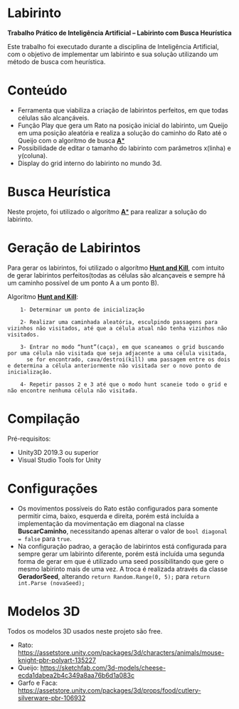# Labirinto
**Trabalho Prático de Inteligência Artificial – Labirinto com Busca Heurística**

Este trabalho foi executado durante a disciplina de Inteligência Artificial, com o objetivo de implementar um labirinto e sua solução utilizando um método
de busca com heurística.

# Conteúdo
- Ferramenta que viabiliza a criação de labirintos perfeitos, em que todas células são alcançáveis.
- Função Play que gera um Rato na posição inicial do labirinto, um Queijo em uma posição aleatória e realiza a solução do caminho do Rato até o Queijo com o algorítmo de busca [**A***](https://pt.wikipedia.org/wiki/Algoritmo_A*)
- Possibilidade de editar o tamanho do labirinto com parâmetros x(linha) e y(coluna).
- Display do grid interno do labirinto no mundo 3d.

# Busca Heurística
Neste projeto, foi utilizado o algorítmo [**A***](https://pt.wikipedia.org/wiki/Algoritmo_A*) para realizar a solução do labirinto.

# Geração de Labirintos
Para gerar os labirintos, foi utilizado o algorítmo [**Hunt and Kill**](http://weblog.jamisbuck.org/2011/1/24/maze-generation-hunt-and-kill-algorithm), com intuito de gerar labirintos perfeitos(todas as células são alcançaveis e sempre há um caminho possível de um ponto A a um ponto B).

Algoritmo [**Hunt and Kill**](http://weblog.jamisbuck.org/2011/1/24/maze-generation-hunt-and-kill-algorithm):

        1- Determinar um ponto de inicialização

        2- Realizar uma caminhada aleatória, esculpindo passagens para vizinhos não visitados, até que a célula atual não tenha vizinhos não visitados.

        3- Entrar no modo “hunt”(caça), em que scaneamos o grid buscando por uma célula não visitada que seja adjacente a uma célula visitada, 
          se for encontrado, cava/destroi(kill) uma passagem entre os dois e determina a célula anteriormente não visitada ser o novo ponto de inicialização.

        4- Repetir passos 2 e 3 até que o modo hunt scaneie todo o grid e não encontre nenhuma célula não visitada.

# Compilação
Pré-requisitos:
- Unity3D 2019.3 ou superior
- Visual Studio Tools for Unity

# Configurações
- Os movimentos possíveis do Rato estão configurados para somente permitir cima, baixo, esquerda e direita, porém está incluída a implementação da movimentação em diagonal na classe **BuscarCaminho**, necessitando apenas alterar o valor de ```bool diagonal = false``` para ```true```.
- Na configuração padrao, a geração de labirintos está configurada para sempre gerar um labirinto diferente, porém está incluída uma segunda forma de gerar em que é utilizado uma seed possibilitando que gere o mesmo labirinto mais de uma vez. A troca é realizada através da classe **GeradorSeed**, alterando ```return Random.Range(0, 5);``` para ```return int.Parse (novaSeed);``` 

# Modelos 3D
Todos os modelos 3D usados neste projeto são free.
- Rato: https://assetstore.unity.com/packages/3d/characters/animals/mouse-knight-pbr-polyart-135227
- Queijo: https://sketchfab.com/3d-models/cheese-ecda1dabea2b4c349a8aa76b6d1a083c
- Garfo e Faca: https://assetstore.unity.com/packages/3d/props/food/cutlery-silverware-pbr-106932
